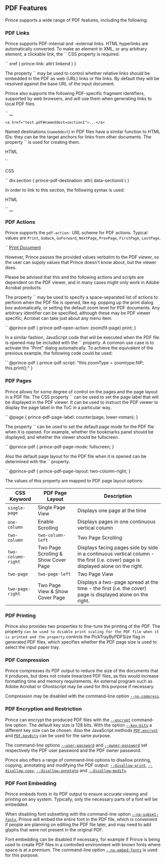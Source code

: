 PDF Features
------------

Prince supports a wide range of PDF features, including the following:

### PDF Links

Prince supports PDF-internal and -external links. HTML hyperlinks are automatically converted. To make an element in XML, or any arbitrary element, a clickable link, the `` CSS property is required.

``
    xref {
        prince-link: attr( linkend )
    }

The property `` may be used to control whether relative links should be embedded in the PDF as web (URL) links or file links. By default they will be resolved against the base URL of the input document.

Prince also supports the following PDF-specific fragment identifiers, supported by web browsers, and will use them when generating links to local PDF files.

``
    <a href="test.pdf#page=2">...</a>

    <a href="test.pdf#nameddest=section1">...</a>

Named destinations (`nameddest`) in PDF files have a similar function to HTML IDs: they can be the target anchors for links from other documents. The property `` is used for creating them.

HTML

``
    <div class="section" data-sectionid="section1">

CSS

``
    div.section {
        prince-pdf-destination: attr( data-sectionid )
    }

In order to link to this section, the following syntax is used:

HTML

``
    <a href="test.pdf#nameddest=section1">...</a>

### PDF Actions

Prince supports the `pdf-action:` URL scheme for PDF actions. Typical values are `Print`, `GoBack`, `GoForward`, `NextPage`, `PrevPage`, `FirstPage`, `LastPage`.

``
    <a href="pdf-action:Print">Print Document</a>

However, Prince passes the provided values verbatim to the PDF viewer, so the user can supply values that Prince doesn't know about, but the viewer does.

Please be advised that this and the following actions and scripts are dependent on the PDF viewer, and in many cases might only work in Adobe Acrobat products.

The property `` may be used to specify a space-separated list of actions to perform when the PDF file is opened, like eg. popping up the print dialog box automatically, or setting the default zoom level for PDF documents. Any arbitrary identifier can be specified, although these may be PDF viewer specific; Acrobat can take just about any menu item.

``
    @prince-pdf {
        prince-pdf-open-action: zoom(fit-page) print;
    }

In a similar fashion, JavaScript code that will be executed when the PDF file is opened may be included with the `` property. A common use case is to activate the "Print" dialog automatically. To achieve the equivalent of the previous example, the following code could be used:

``
    @prince-pdf {
        prince-pdf-script: "this.zoomType = zoomtype.fitP; this.print();"
    }

### PDF Pages

Prince allows for some degree of control on the pages and the page layout in a PDF file. The CSS property `` can be used to set the page label that will be displayed in the PDF viewer. It can be used to instruct the PDF viewer to display the page label in the ToC in a particular way.

``
    @page {
        prince-pdf-page-label: counter(page, lower-roman);
    }

The property `` can be used to set the default page mode for the PDF file when it is opened. For example, whether the bookmarks panel should be displayed, and whether the viewer should be fullscreen.

``
    @prince-pdf {
        prince-pdf-page-mode: fullscreen;
    }

Also the default page layout for the PDF file when it is opened can be determined with the `` property.

``
    @prince-pdf {
        prince-pdf-page-layout: two-column-right;
    }

The values of this property are mapped to PDF page layout options:

| CSS Keyword                      | PDF Page Layout                      | Description                                                                                                                       |
|----------------------------------|--------------------------------------|-----------------------------------------------------------------------------------------------------------------------------------|
| `single-page`                    | Single Page View                     | Displays one page at the time                                                                                                     |
| `one-column`                     | Enable Scrolling                     | Displays pages in one continuous vertical column                                                                                  |
| `two-column` | `two-column-left` | Two Page Scrolling                   | Displays facing pages side by side in a continuous vertical column - the first (i.e. cover) page is on the left.                  |
| `two-column-right`               | Two Page Scrolling & Show Cover Page | Displays facing pages side by side in a continuous vertical column - the first (i.e. cover) page is displayed alone on the right. |
| `two-page` | `two-page-left`     | Two Page View                        | Displays a two-page spread at the time - the first (i.e. the cover) page is on the left.                                          |
| `two-page-right`                 | Two Page View & Show Cover Page      | Displays a two-page spread at the time - the first (i.e. the cover) page is displayed alone on the right.                         |

### PDF Printing

Prince also provides two properties to fine-tune the printing of the PDF. The property `` can be used to disable print scaling for the PDF file when it is printed and the property `` controls the PickTrayByPDFSize flag in generated PDF files, which specifies whether the PDF page size is used to select the input paper tray.

### PDF Compression

Prince compresses its PDF output to reduce the size of the documents that it produces, but does not create linearized PDF files, as this would increase formatting time and memory requirements. An external program such as Adobe Acrobat or Ghostscript may be used for this purpose if necessary.

Compression may be disabled with the command-line option [`--no-compress`](doc-latest/doc-refs.html#cl-no-compress).

### PDF Encryption and Restriction

Prince can encrypt the produced PDF files with the [`--encrypt`](doc-latest/doc-refs.html#cl-encrypt) command-line option. The default key size is 128 bits. With the option [`--key-bits`](doc-latest/doc-refs.html#cl-key-bits) a different key size can be chosen. Also the JavaScript methods [`PDF.encrypt`](doc-latest/doc-refs.html#window.PDF.encrypt) and [`PDF.keyBits`](doc-latest/doc-refs.html#window.PDF.keyBits) can be used for the same purpose.

The command-line options [`--user-password`](doc-latest/doc-refs.html#cl-user-password) and [`--owner-password`](doc-latest/doc-refs.html#cl-owner-password) set respectively the PDF user password and the PDF owner password.

Prince also offers a range of command-line options to disallow printing, copying, annotating and modifying the PDF output: [`--disallow-print`](doc-latest/doc-refs.html#cl-disallow-print), [`--disallow-copy`](doc-latest/doc-refs.html#cl-disallow-copy), [`--disallow-annotate`](doc-latest/doc-refs.html#cl-disallow-annotate) and [`--disallow-modify`](doc-latest/doc-refs.html#cl-disallow-modify).

### PDF Font Embedding

Prince embeds fonts in its PDF output to ensure accurate viewing and printing on any system. Typically, only the necessary parts of a font will be embedded.

When disabling font subsetting with the command-line option [`--no-subset-fonts`](doc-latest/doc-refs.html#cl-no-subset-fonts), Prince will embed the entire font in the PDF file, which is convenient if people are planning on editing the PDF file later, and may need to add glyphs that were not present in the original PDF.

Font embedding can be disabled if necessary, for example if Prince is being used to create PDF files in a controlled environment with known fonts where space is at a premium. The command-line option [`--no-embed-fonts`](doc-latest/doc-refs.html#cl-no-embed-fonts) is used for this purpose.
